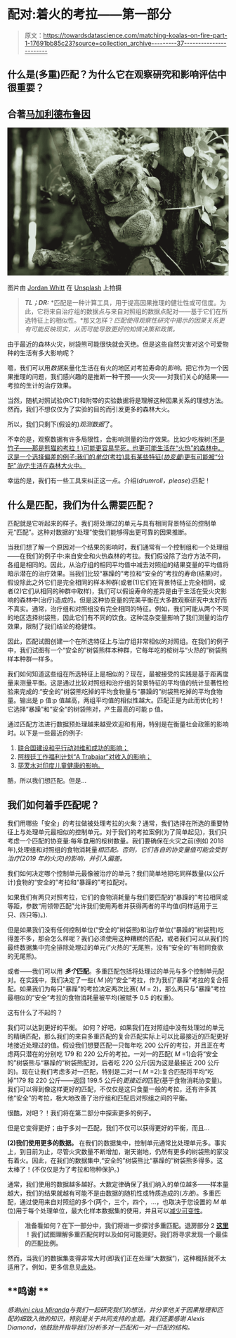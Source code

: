 # 配对:着火的考拉——第一部分

> 原文：<https://towardsdatascience.com/matching-koalas-on-fire-part-1-17691bb85c23?source=collection_archive---------37----------------------->

## **什么是(多重)匹配？为什么它在观察研究和影响评估中很重要？**

## **合著**[马加利德布鲁因](https://medium.com/u/cbf0012f471c?source=post_page-----17691bb85c23--------------------------------)

![](img/1b22b30742931933f10d57d46048b32b.png)

图片由 [Jordan Whitt](https://unsplash.com/@jwwhitt) 在 [Unsplash](https://unsplash.com/photos/EerxztHCjM8) 上拍摄

> ***TL；DR:*** *匹配是一种计算工具，用于提高因果推理的健壮性或可信度。为此，它将来自治疗组的数据点与来自对照组的数据点配对——基于它们在所选特征上的相似性。*那又怎样？*匹配使得观察性研究中揭示的因果关系更有可能反映现实，从而可能导致更好的知情决策和政策。*

由于最近的森林火灾，树袋熊可能很快就会灭绝。但是这些自然灾害对这个可爱物种的生活有多大影响呢？

嗯，我们可以用*数据*来量化生活在有火的地区对考拉寿命的*影响*。把它作为一个因果推理的问题，我们感兴趣的是推断一种干预——火灾——对我们关心的结果——考拉的生计的治疗效果。

当然，随机对照试验(RCT)和附带的实验数据将是理解这种因果关系的理想方法。然而，我们不想仅仅为了实验的目的而引发更多的森林大火。

所以，我们只剩下(假设的)*观测数据*了。

不幸的是，观察数据有许多局限性，会影响测量的治疗效果。比如少吃桉树([不是竹子——那是熊猫的考拉！)可能更容易早死，也更可能生活在“火热”的森林中。这是一个选择偏差的例子:我们的*单位*(考拉)具有某些特征(*协变量*)更有可能被“分配”*治疗*:生活在森林大火中。](https://www.answers.com/Q/Do_koalas_and_pandas_eat_the_same_food)

幸运的是，我们有一些工具来纠正这一点。介绍(*drumroll，please*):匹配！

## **什么是匹配，我们为什么需要匹配？**

匹配就是它听起来的样子。我们将处理过的单元与具有相同背景特征的控制单元“匹配”。这种对数据的“处理”使我们能够得出更可靠的因果推断。

当我们想了解一个原因对一个结果的影响时，我们通常有一个控制组和一个处理组——在我们的例子中:来自安全和火热森林的考拉。我们假设除了治疗方法不同，各组是相同的。因此，从治疗组的相同平均值中减去对照组的结果变量的平均值将暗示潜在的治疗效果。当我们比较“暴躁的”考拉和“安全的”考拉的寿命(结果)时，假设除此之外它们是完全相同的样本种群(或者(1)它们在背景特征上完全相同，或者(2)它们从相同的种群中取样)，我们可以假设寿命的差异是由于生活在受火灾影响的森林中(治疗)造成的。但是这种协变量的完美平衡在大多数观察研究中太好而不真实。通常，治疗组和对照组没有完全相同的特征。例如，我们可能从两个不同的地区选择树袋熊，因此它们有不同的饮食。这种混杂变量影响了我们测量的治疗效果，限制了我们结论的稳健性。

因此，匹配试图创建一个在所选特征上与治疗组非常相似的对照组。在我们的例子中，我们试图有一个“安全的”树袋熊样本种群，它每年吃的桉树与“火热的”树袋熊样本种群一样多。

我们如何知道这些组在所选特征上是相似的？现在，最被接受的实践是基于距离度量来测量平衡。这是通过比较对照组和治疗组的背景特征的平均值的统计显著性检验来完成的:“安全的”树袋熊吃掉的平均食物量与“暴躁的”树袋熊吃掉的平均食物量。输出是 p 值:p 值越高，两组平均值的相似性越大。匹配正是为此而优化的！它选择“暴躁”和“安全”的树袋熊对，产生最高的可能 p 值。

通过匹配方法进行数据预处理越来越受欢迎和有用，特别是在衡量社会政策的影响时。以下是一些最近的例子:

1.  [联合国建设和平行动对维和成功的影响；](https://www.cambridge.org/core/journals/american-political-science-review/article/international-peacebuilding-a-theoretical-and-quantitative-analysis/2E28FC5F7DD0F30B097D83553312C023)
2.  [阿根廷工作福利计划“A Trabajar”对收入的影响；](https://siteresources.worldbank.org/EXTHDOFFICE/Resources/5485726-1295455628620/Impact_Evaluation_in_Practice.pdf)
3.  [荜茇水对印度儿童健康的影响。](https://siteresources.worldbank.org/EXTHDOFFICE/Resources/5485726-1295455628620/Impact_Evaluation_in_Practice.pdf)

酷，所以我们想匹配。但是…

## **我们如何着手匹配呢？**

我们用哪些「安全」的考拉做被处理考拉的火柴？通常，我们选择在所选的重要特征上与处理单元最相似的控制单元。对于我们的考拉案例(为了简单起见)，我们只考虑一个匹配的协变量:每年食用的桉树数量。我们要确保在火灾之前(例如 2018 年),处理组和对照组的食物消耗量*相匹配。否则，它们各自的协变量值可能会受到治疗(2019 年的火灾)的影响，并引入偏差。*

我们如何决定哪个控制单元最像被治疗的单元？我们简单地把吃同样数量(以公斤计)食物的“安全的”考拉和“暴躁的”考拉配对。

如果我们有两只对照考拉，它们的食物消耗量与我们要匹配的“暴躁的”考拉相同或等距，参数“用领带匹配”允许我们使用两者并获得两者的平均值(同样适用于三只、四只等)。).

但是如果我们没有任何控制单位(“安全的”树袋熊)和治疗单位(“暴躁的”树袋熊)吃得差不多，那会怎么样呢？我们必须使用这种糟糕的匹配，或者我们可以从我们的最终数据集中完全排除处理过的单元(“火热的”无尾熊，没有“安全的”有相同食欲的无尾熊)。

或者——我们可以用 ***多个*匹配**。多重匹配包括将处理过的单元与多个控制单元配对。在实践中，我们决定了一些( *M* )的“安全”考拉，作为我们“暴躁”考拉的复合搭配。如果我们为每只“暴躁”的考拉决定两次比赛( *M* = 2)，那么两只与“暴躁”考拉最相似的“安全”考拉的食物消耗量被平均(被赋予 0.5 的权重)。

这有什么了不起的？

我们可以达到更好的平衡。
如何？好吧，如果我们在对照组中没有处理过的单元的精确匹配，那么我们的来自多重匹配的复合匹配实际上可以比最接近的匹配更好地接近处理过的值。假设我们想要匹配一只每年吃 200 公斤的考拉，并且正在考虑两只潜在的分别吃 179 和 220 公斤的考拉。一对一的匹配( *M* =1)会将“安全的”树袋熊与“暴躁的”树袋熊配对，后者吃 220 公斤(因为这是最接近 200 公斤的)。现在让我们考虑多对一匹配，特别是二对一( *M* =2):复合匹配将平均“吃掉”179 和 220 公斤——返回 199.5 公斤的*更接近的*匹配(基于食物消耗协变量)。我们可以得到像这样更好的匹配，不仅仅是这只食量一般的考拉，还有许多其他“安全”的考拉，极大地改善了治疗组和匹配后对照组之间的平衡。

很酷，对吧？！我们将在第二部分中探索更多的例子。

但是它变得更好；由于多对一匹配，我们不仅可以获得更好的平衡，而且…

**(2)我们使用更多的数据。** 在我们的数据集中，控制单元通常比处理单元多。事实上，到目前为止，尽管火灾数量不断增加，谢天谢地，仍然有更多的树袋熊的家没有着火。因此，在我们的数据集中,“安全的”树袋熊比“暴躁的”树袋熊多得多。这太棒了！(不仅仅是为了考拉和物种保护。)

通常，我们使用的数据越多越好。大数定律确保了我们纳入的单位越多——样本量越大，我们的结果就越有可能不是由数据的随机性或特质造成的(*方差*)。多重匹配，通过使用来自对照组的多个(两个，三个，四个，…，也取决于您设置的 *M* 单位)用于每个处理单位，最大化样本数据集的使用，并且可以[减少可变性](https://stats.stackexchange.com/questions/129885/why-does-increasing-the-sample-size-lower-the-sampling-variance)。

> **准备看如何？在下一部分中，我们将进一步探讨多重匹配。退房部分 2** [**这里**](https://medium.com/@debruynmagali/matching-koalas-on-fire-part-2-71083b81b50b) **！我们试图理解多重匹配何时以及如何可能更好。我们将寻求发现一个最佳的匹配比例。**

然而，当我们的数据集变得非常大时(即我们正在处理“大数据”)，这种概括就不太适用了。例如，更多信息见[此处](https://ascpt.onlinelibrary.wiley.com/doi/pdf/10.1111/cts.12178)。

## **鸣谢 **

*感谢*[*vini cius Miranda*](https://medium.com/@viniciusmss)*与我们一起研究我们的想法，并分享他关于因果推理和匹配的细致入微的知识，特别是关于共同支持的主题。我们还要感谢 Alexis Diamond，他鼓励并指导我们分析多对一匹配和一对一匹配的结构。*